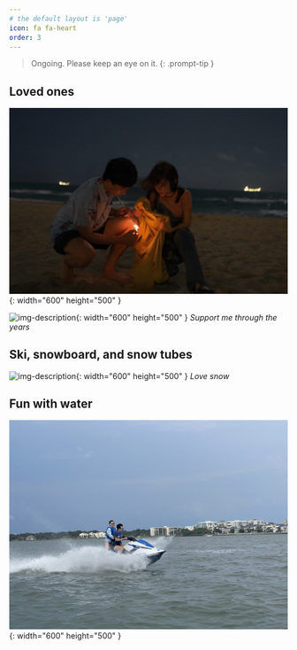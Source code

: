```yaml
---
# the default layout is 'page'
icon: fa fa-heart
order: 3
---
```


> Ongoing. Please keep an eye on it.
{: .prompt-tip }

## Loved ones

![img-description](/images/Others/lvv.jpg){: width="600" height="500" }

![img-description](/images/Others/lovedones.png){: width="600" height="500" }
_Support me through the years_



## Ski, snowboard, and snow tubes

![img-description](/images/Others/snow.png){: width="600" height="500" }
_Love snow_


## Fun with water
![img-description](/images/Others/water.jpg){: width="600" height="500" }
